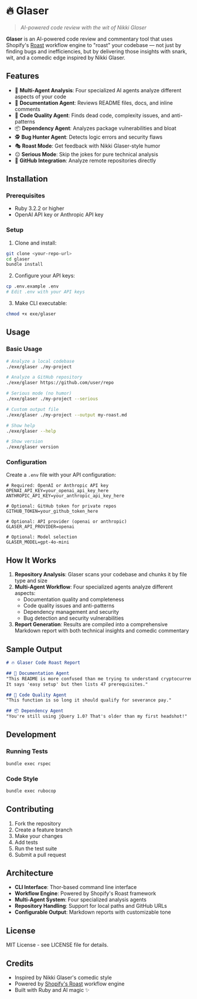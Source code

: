 # 🔥 Glaser

> *AI-powered code review with the wit of Nikki Glaser*

**Glaser** is an AI-powered code review and commentary tool that uses Shopify's [Roast](https://github.com/Shopify/roast) workflow engine to "roast" your codebase — not just by finding bugs and inefficiencies, but by delivering those insights with snark, wit, and a comedic edge inspired by Nikki Glaser.

## Features

- 🧠 **Multi-Agent Analysis**: Four specialized AI agents analyze different aspects of your code
- 📝 **Documentation Agent**: Reviews README files, docs, and inline comments
- 🧱 **Code Quality Agent**: Finds dead code, complexity issues, and anti-patterns  
- 📦 **Dependency Agent**: Analyzes package vulnerabilities and bloat
- 🕵️ **Bug Hunter Agent**: Detects logic errors and security flaws
- 🎭 **Roast Mode**: Get feedback with Nikki Glaser-style humor
- 😐 **Serious Mode**: Skip the jokes for pure technical analysis
- 🐙 **GitHub Integration**: Analyze remote repositories directly

## Installation

### Prerequisites

- Ruby 3.2.2 or higher
- OpenAI API key or Anthropic API key

### Setup

1. Clone and install:
```bash
git clone <your-repo-url>
cd glaser
bundle install
```

2. Configure your API keys:
```bash
cp .env.example .env
# Edit .env with your API keys
```

3. Make CLI executable:
```bash
chmod +x exe/glaser
```

## Usage

### Basic Usage

```bash
# Analyze a local codebase
./exe/glaser ./my-project

# Analyze a GitHub repository  
./exe/glaser https://github.com/user/repo

# Serious mode (no humor)
./exe/glaser ./my-project --serious

# Custom output file
./exe/glaser ./my-project --output my-roast.md

# Show help
./exe/glaser --help

# Show version
./exe/glaser version
```

### Configuration

Create a `.env` file with your API configuration:

```env
# Required: OpenAI or Anthropic API key
OPENAI_API_KEY=your_openai_api_key_here
ANTHROPIC_API_KEY=your_anthropic_api_key_here

# Optional: GitHub token for private repos
GITHUB_TOKEN=your_github_token_here

# Optional: API provider (openai or anthropic)
GLASER_API_PROVIDER=openai

# Optional: Model selection
GLASER_MODEL=gpt-4o-mini
```

## How It Works

1. **Repository Analysis**: Glaser scans your codebase and chunks it by file type and size
2. **Multi-Agent Workflow**: Four specialized agents analyze different aspects:
   - Documentation quality and completeness
   - Code quality issues and anti-patterns
   - Dependency management and security
   - Bug detection and security vulnerabilities
3. **Report Generation**: Results are compiled into a comprehensive Markdown report with both technical insights and comedic commentary

## Sample Output

```markdown
# 🔥 Glaser Code Roast Report

## 📝 Documentation Agent
"This README is more confused than me trying to understand cryptocurrency. 
It says 'easy setup' but then lists 47 prerequisites."

## 🧱 Code Quality Agent  
"This function is so long it should qualify for severance pay."

## 📦 Dependency Agent
"You're still using jQuery 1.0? That's older than my first headshot!"
```

## Development

### Running Tests

```bash
bundle exec rspec
```

### Code Style

```bash
bundle exec rubocop
```

## Contributing

1. Fork the repository
2. Create a feature branch
3. Make your changes
4. Add tests
5. Run the test suite
6. Submit a pull request

## Architecture

- **CLI Interface**: Thor-based command line interface
- **Workflow Engine**: Powered by Shopify's Roast framework
- **Multi-Agent System**: Four specialized analysis agents
- **Repository Handling**: Support for local paths and GitHub URLs
- **Configurable Output**: Markdown reports with customizable tone

## License

MIT License - see LICENSE file for details.

## Credits

- Inspired by Nikki Glaser's comedic style
- Powered by [Shopify's Roast](https://github.com/Shopify/roast) workflow engine
- Built with Ruby and AI magic ✨